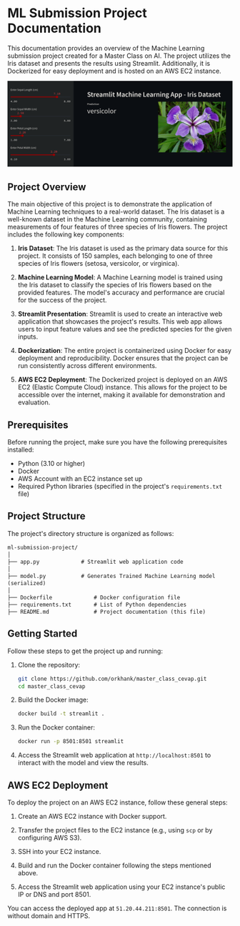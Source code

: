 # ML Submission Project Documentation

This documentation provides an overview of the Machine Learning submission project created for a Master Class on AI. The project utilizes the Iris dataset and presents the results using Streamlit. Additionally, it is Dockerized for easy deployment and is hosted on an AWS EC2 instance.

![showcase](image.png)

## Project Overview

The main objective of this project is to demonstrate the application of Machine Learning techniques to a real-world dataset. The Iris dataset is a well-known dataset in the Machine Learning community, containing measurements of four features of three species of Iris flowers. The project includes the following key components:

1. **Iris Dataset**: The Iris dataset is used as the primary data source for this project. It consists of 150 samples, each belonging to one of three species of Iris flowers (setosa, versicolor, or virginica).

2. **Machine Learning Model**: A Machine Learning model is trained using the Iris dataset to classify the species of Iris flowers based on the provided features. The model's accuracy and performance are crucial for the success of the project.

3. **Streamlit Presentation**: Streamlit is used to create an interactive web application that showcases the project's results. This web app allows users to input feature values and see the predicted species for the given inputs.

4. **Dockerization**: The entire project is containerized using Docker for easy deployment and reproducibility. Docker ensures that the project can be run consistently across different environments.

5. **AWS EC2 Deployment**: The Dockerized project is deployed on an AWS EC2 (Elastic Compute Cloud) instance. This allows for the project to be accessible over the internet, making it available for demonstration and evaluation.

## Prerequisites

Before running the project, make sure you have the following prerequisites installed:

- Python (3.10 or higher)
- Docker
- AWS Account with an EC2 instance set up
- Required Python libraries (specified in the project's `requirements.txt` file)

## Project Structure

The project's directory structure is organized as follows:

```plaintext
ml-submission-project/
│
├── app.py             # Streamlit web application code
│
├── model.py           # Generates Trained Machine Learning model (serialized)
│
├── Dockerfile             # Docker configuration file
├── requirements.txt       # List of Python dependencies
├── README.md              # Project documentation (this file)
```

## Getting Started

Follow these steps to get the project up and running:

1. Clone the repository:

   ```bash
   git clone https://github.com/orkhank/master_class_cevap.git
   cd master_class_cevap
   ```

2. Build the Docker image:

   ```bash
   docker build -t streamlit .
   ```

3. Run the Docker container:

   ```bash
   docker run -p 8501:8501 streamlit
   ```

4. Access the Streamlit web application at `http://localhost:8501` to interact with the model and view the results.

## AWS EC2 Deployment

To deploy the project on an AWS EC2 instance, follow these general steps:

1. Create an AWS EC2 instance with Docker support.

2. Transfer the project files to the EC2 instance (e.g., using `scp` or by configuring AWS S3).

3. SSH into your EC2 instance.

4. Build and run the Docker container following the steps mentioned above.

5. Access the Streamlit web application using your EC2 instance's public IP or DNS and port 8501.

You can access the deployed app at `51.20.44.211:8501`. The connection is without domain and HTTPS.
